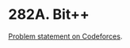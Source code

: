 # 282A. Bit++

[Problem statement on Codeforces](https://codeforces.com/problemset/problem/282/A?locale=en).